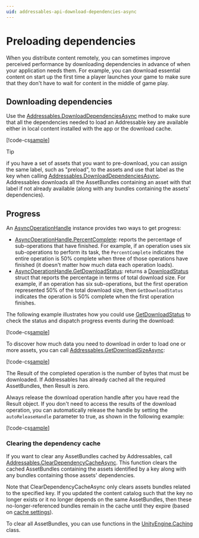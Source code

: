```yaml
---
uid: addressables-api-download-dependencies-async
---
```


# Preloading dependencies

When you distribute content remotely, you can sometimes improve perceived performance by downloading dependencies in advance of when your application needs them. For example, you can download essential content on start up the first time a player launches your game to make sure that they don't have to wait for content in the middle of game play. 

<a name="download-dependencies"></a>
## Downloading dependencies

Use the [Addressables.DownloadDependenciesAsync] method to make sure that all the dependencies needed to load an Addressable key are available either in local content installed with the app or the download cache.

[!code-cs[sample](../../Tests/Editor/DocExampleCode/MiscellaneousTopics.cs#doc_Download)]

> [!TIP]
> if you have a set of assets that you want to pre-download, you can assign the same label, such as "preload", to the assets and use that label as the key when calling  [Addressables.DownloadDependenciesAsync]. Addressables downloads all the AssetBundles containing an asset with that label if not already available (along with any bundles containing the assets' dependencies).

## Progress

An [AsyncOperationHandle] instance provides two ways to get progress:

* [AsyncOperationHandle.PercentComplete]\: reports the percentage of sub-operations that have finished. For example, if an operation uses six sub-operations to perform its task, the `PercentComplete` indicates the entire operation is 50% complete when three of those operations have finished (it doesn't matter how much data each operation loads).
* [AsyncOperationHandle.GetDownloadStatus]: returns a [DownloadStatus] struct that reports the percentage in terms of total download size. For example, if an operation has six sub-operations, but the first operation represented 50% of the total download size, then `GetDownloadStatus` indicates the operation is 50% complete when the first operation finishes.

The following example illustrates how you could use [GetDownloadStatus] to check the status and dispatch progress events during the download:

[!code-cs[sample](../../Tests/Editor/DocExampleCode/PreloadWithProgress.cs#doc_Preload)]

<!--
```csharp
using System.Collections;
using UnityEngine;
using UnityEngine.AddressableAssets;
using UnityEngine.Events;
using UnityEngine.ResourceManagement.AsyncOperations;

public class PreloadWithProgress : MonoBehaviour
{
    public string preloadLabel = "preload";
    public UnityEvent<float> ProgressEvent;
    public UnityEvent<bool> CompletionEvent;
    private AsyncOperationHandle downloadHandle;

    IEnumerator Start() {
        downloadHandle =  Addressables.DownloadDependenciesAsync(preloadLabel, false);
        float progress = 0;

        while (downloadHandle.Status == AsyncOperationStatus.None) {
            float percentageComplete = downloadHandle.GetDownloadStatus().Percent;
            if (percentageComplete > progress * 1.1) // Report at most every 10% or so
            {
                progress = percentageComplete; // More accurate %
                ProgressEvent.Invoke(progress);
            }
            yield return null;
        }

        CompletionEvent.Invoke(downloadHandle.Status == AsyncOperationStatus.Succeeded);
        Addressables.Release(downloadHandle); //Release the operation handle
    }
}
```
-->

To discover how much data you need to download in order to load one or more assets, you can call [Addressables.GetDownloadSizeAsync]: 

[!code-cs[sample](../../Tests/Editor/DocExampleCode/PreloadWithProgress.cs#doc_DownloadSize)]

<!--
```csharp
AsyncOperationHandle<long> getDownloadSize =  
    Addressables.GetDownloadSizeAsync(key);
```
-->

The Result of the completed operation is the number of bytes that must be downloaded. If Addressables has already cached all the required AssetBundles, then Result is zero.

Always release the download operation handle after you have read the Result object. If you don't need to access the results of the download operation, you can automatically release the handle by setting the `autoReleaseHandle` parameter to true, as shown in the following example:

[!code-cs[sample](../../Tests/Editor/DocExampleCode/Preload.cs#doc_Preload)]

<!--
```csharp
using System.Collections;
using UnityEngine;
using UnityEngine.AddressableAssets;

public class Preload : MonoBehaviour
{
    public IEnumerator Start()
    {
        yield return Addressables.DownloadDependenciesAsync("preload", true);
    }
}
```
-->

### Clearing the dependency cache

If you want to clear any AssetBundles cached by Addressables, call [Addressables.ClearDependencyCacheAsync]. This function clears the cached AssetBundles containing the assets identified by a key along with any bundles containing those assets' dependencies. 

Note that ClearDependencyCacheAsync only clears assets bundles related to the specified key. If you updated the content catalog such that the key no longer exists or it no longer depends on the same AssetBundles, then these no-longer-referenced bundles remain in the cache until they expire (based on [cache settings]).

To clear all AssetBundles, you can use functions in the [UnityEngine.Caching] class.

[Addressables.ClearDependencyCacheAsync]: xref:UnityEngine.AddressableAssets.Addressables.ClearDependencyCacheAsync*
[Addressables.DownloadDependenciesAsync]: xref:UnityEngine.AddressableAssets.Addressables.DownloadDependenciesAsync*
[Addressables.GetDownloadSizeAsync]: xref:UnityEngine.AddressableAssets.Addressables.GetDownloadSizeAsync*
[Addressables]: xref:UnityEngine.AddressableAssets.Addressables
[AssetReference]: xref:UnityEngine.AddressableAssets.AssetReference
[AssetReferences]: xref:addressables-asset-references
[AsyncOperation.priority]: xref:UnityEngine.AsyncOperation.priority
[cache settings]: xref:UnityEngine.Cache
[Check Duplicate Bundle Dependencies]: AnalyzeTool.md#check-duplicate-bundle-dependencies
[GetDownloadStatus]: xref:UnityEngine.ResourceManagement.AsyncOperations.AsyncOperationHandle.GetDownloadStatus*
[IResourceLocation]: xref:UnityEngine.ResourceManagement.ResourceLocations.IResourceLocation
[LoadAssetAsync]: xref:UnityEngine.AddressableAssets.Addressables.LoadAssetAsync*
[LoadAssetsAsync]: xref:UnityEngine.AddressableAssets.Addressables.LoadAssetsAsync*
[LoadResourceLocationsAsync]: xref:UnityEngine.AddressableAssets.Addressables.LoadResourceLocationsAsync*
[LoadSceneMode.Single]: xref:UnityEngine.SceneManagement.LoadSceneMode.Single
[UnityEngine.Caching]: xref:UnityEngine.Caching
[ResourceManager.ExceptionHandler]: xref:UnityEngine.ResourceManagement.ResourceManager.ExceptionHandler
[Log Runtime Exceptions]: xref:addressables-asset-settings#diagnostics
[Console]: xref:Console
[Object.Instantiate]: xref:UnityEngine.Instantiate
[Completed]: xref:UnityEngine.ResourceManagement.AsyncOperations.AsyncOperationHandle.Completed
[AsyncOperation.allowSceneActivation]: xref:UnityEngine.AsyncOperation.allowSceneActivation
[SceneInstance]: xref:UnityEngine.ResourceManagement.ResourceProviders.SceneInstance
[LoadSceneAsync]: xref:UnityEngine.SceneManagement.SceneManager.LoadSceneAsync
[Resources.UnloadAllAssets]: xref:UnityEngine.Resources.UnloadAllAssets
[UnloadAsset]: xref:UnityEngine.Resources.UnloadAsset
[Addressables.InstantiateAsync]: xref:UnityEngine.AddressableAssets.Addressables.InstantiateAsync*
[AsyncOperationHandle]: xref:UnityEngine.ResourceManagement.AsyncOperations.AsyncOperationHandle
[AsyncOperationHandle.GetDownloadStatus]: xref:UnityEngine.ResourceManagement.AsyncOperations.AsyncOperationHandle.GetDownloadStatus
[AsyncOperationHandle.PercentComplete]: xref:UnityEngine.ResourceManagement.AsyncOperations.AsyncOperationHandle.PercentComplete
[DownloadStatus]: xref:UnityEngine.ResourceManagement.AsyncOperations.DownloadStatus
[GetDownloadStatus]: xref:UnityEngine.ResourceManagement.AsyncOperations.AsyncOperationHandle.GetDownloadStatus
